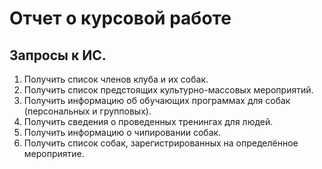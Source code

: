 # Отчет о курсовой работе

## Запросы к ИС.
1.  Получить список членов клуба и их собак.
2.  Получить список предстоящих культурно-массовых мероприятий.
3.  Получить информацию об обучающих программах для собак (персональных и групповых).
4.  Получить сведения о проведенных тренингах для людей.
5.  Получить информацию о чипировании собак.
6.  Получить список собак, зарегистрированных на определённое мероприятие.